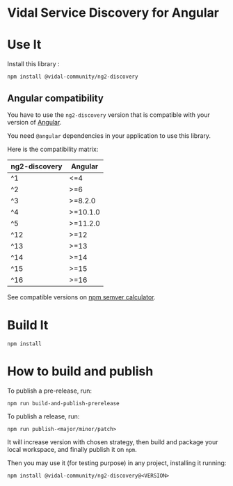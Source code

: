 Vidal Service Discovery for Angular
===

# Use It

Install this library :

    npm install @vidal-community/ng2-discovery

## Angular compatibility

You have to use the `ng2-discovery` version that is compatible with your version of [Angular](https://github.com/angular/angular).

You need `@angular` dependencies in your application to use this library.

Here is the compatibility matrix:

| ng2-discovery | Angular  |
|---------------|----------|
| ^1            | <=4      |
| ^2            | >=6      |
| ^3            | >=8.2.0  |
| ^4            | >=10.1.0 |
| ^5            | >=11.2.0 |
| ^12           | >=12     |
| ^13           | >=13     |
| ^14           | >=14     |
| ^15           | >=15     |
| ^16           | >=16     |

See compatible versions on [npm semver calculator](https://semver.npmjs.com).

# Build It

    npm install

# How to build and publish

To publish a pre-release, run:

    npm run build-and-publish-prerelease
    
To publish a release, run:

    npm run publish-<major/minor/patch>
    
It will increase version with chosen strategy, then build and package your 
local workspace, and finally publish it on `npm`.

Then you may use it (for testing purpose) in any project, installing it running:

    npm install @vidal-community/ng2-discovery@<VERSION>

